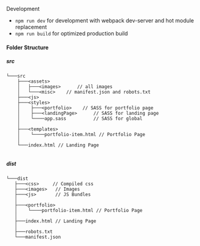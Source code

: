 Development

- `npm run dev` for development with webpack dev-server and hot module replacement
- `npm run build` for optimized production build

#### Folder Structure


##### src

```
└───src
    ├───<assets>
    │   ├───<images>      // all images
    │   └───<misc> 	  // manifest.json and robots.txt
    ├───<js>
    ├───<styles>
    │    ├───<portfolio> 	// SASS for portfolio page
    │    ├───<landingPage>      // SASS for landing page
    │    └────app.sass 	        // SASS for global    
    │
    ├───<templates> 
    │    └────portfolio-item.html // Portfolio Page
    │ 
    └───index.html // Landing Page 
    
 ```
 ##### dist
 
 ```
└───dist
	├───<css>	  // Compiled css
    ├───<images>   // Images
    ├───<js>       // JS Bundles
    │
    ├───<portfolio> 
    │    └────portfolio-item.html // Portfolio Page
    │ 
    ├───index.html // Landing Page
    │
    ├───robots.txt
    └───manifest.json
    
 ```
